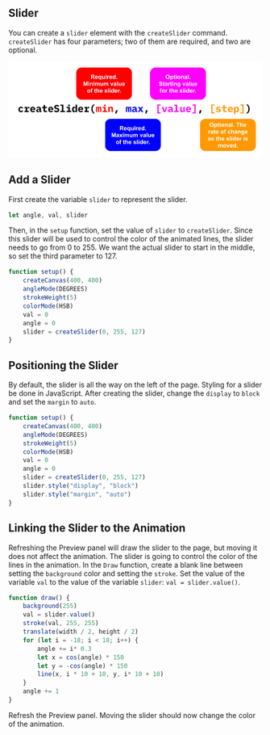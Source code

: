 ## Slider

You can create a `slider` element with the `createSlider` command. `createSlider` has four parameters; two of them are required, and two are optional.

![Create Slider](.guides/img/createSlider.png)

## Add a Slider

First create the variable `slider` to represent the slider.

```javascript
let angle, val, slider
```

Then, in the `setup` function, set the value of `slider` to `createSlider`. Since this slider will be used to control the color of the animated lines, the slider needs to go from 0 to 255. We want the actual slider to start in the middle, so set the third parameter to 127.

```javascript
function setup() {
    createCanvas(400, 400)
    angleMode(DEGREES)
    strokeWeight(5)
    colorMode(HSB)
    val = 0
    angle = 0
    slider = createSlider(0, 255, 127)
}
```

## Positioning the Slider

By default, the slider is all the way on the left of the page. Styling for a slider be done in JavaScript. After creating the slider, change the `display` to `block` and set the `margin` to `auto`.

```javascript
function setup() {
    createCanvas(400, 400)
    angleMode(DEGREES)
    strokeWeight(5)
    colorMode(HSB)
    val = 0
    angle = 0
    slider = createSlider(0, 255, 127)
    slider.style("display", "block")
    slider.style("margin", "auto")
}
```

## Linking the Slider to the Animation

Refreshing the Preview panel will draw the slider to the page, but moving it does not affect the animation. The slider is going to control the color of the lines in the animation. In the `Draw` function, create a blank line between setting the `background` color and setting the `stroke`. Set the value of the variable `val` to the value of the variable `slider`: `val = slider.value()`.

```javascript
function draw() {
    background(255)
    val = slider.value()
    stroke(val, 255, 255)
    translate(width / 2, height / 2)
    for (let i = -18; i < 18; i++) {
        angle += i* 0.3
        let x = cos(angle) * 150
        let y = -cos(angle) * 150
        line(x, i * 10 + 10, y, i* 10 + 10)
    }
    angle += 1 
}
```

Refresh the Preview panel. Moving the slider should now change the color of the animation.